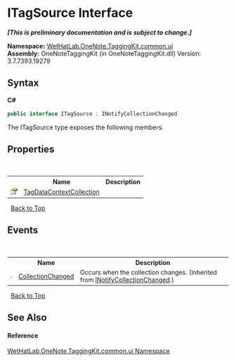 # ITagSource Interface
 _**\[This is preliminary documentation and is subject to change.\]**_

**Namespace:**&nbsp;<a href="043a9407-ac38-b3ac-7348-a6090af495ad.md">WetHatLab.OneNote.TaggingKit.common.ui</a><br />**Assembly:**&nbsp;OneNoteTaggingKit (in OneNoteTaggingKit.dll) Version: 3.7.7393.19279

## Syntax

**C#**<br />
``` C#
public interface ITagSource : INotifyCollectionChanged
```

The ITagSource type exposes the following members.


## Properties
&nbsp;<table><tr><th></th><th>Name</th><th>Description</th></tr><tr><td>![Public property](media/pubproperty.gif "Public property")</td><td><a href="30c9962e-f9fb-8a51-1bf2-0734e574bb04.md">TagDataContextCollection</a></td><td /></tr></table>&nbsp;
<a href="#itagsource-interface">Back to Top</a>

## Events
&nbsp;<table><tr><th></th><th>Name</th><th>Description</th></tr><tr><td>![Public event](media/pubevent.gif "Public event")</td><td><a href="http://msdn2.microsoft.com/en-us/library/ms653382" target="_blank">CollectionChanged</a></td><td>
Occurs when the collection changes.
 (Inherited from <a href="http://msdn2.microsoft.com/en-us/library/ms668629" target="_blank">INotifyCollectionChanged</a>.)</td></tr></table>&nbsp;
<a href="#itagsource-interface">Back to Top</a>

## See Also


#### Reference
<a href="043a9407-ac38-b3ac-7348-a6090af495ad.md">WetHatLab.OneNote.TaggingKit.common.ui Namespace</a><br />